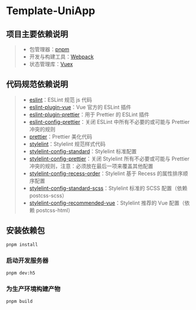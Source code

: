 # Template-UniApp

## 项目主要依赖说明

> - 包管理器：[pnpm](https://pnpm.io/zh/)
> - 开发与构建工具：[Webpack](https://webpack.docschina.org/)
> - 状态管理库：[Vuex](https://next.vuex.vuejs.org/zh/)

## 代码规范依赖说明

> - [eslint](https://eslint.bootcss.com/)：ESLint 规范 js 代码
> - [eslint-plugin-vue](https://eslint.vuejs.org/)：Vue 官方的 ESLint 插件
> - [eslint-plugin-prettier](https://github.com/prettier/eslint-plugin-prettier#readme)：用于 Prettier 的 ESLint 插件
> - [eslint-config-prettier](https://github.com/prettier/eslint-config-prettier#readme)：关闭 ESLint 中所有不必要的或可能与 Prettier 冲突的规则
> - [prettier](https://prettier.io/)：Prettier 美化代码
> - [stylelint](https://stylelint.io/)：Stylelint 规范样式代码
> - [stylelint-config-standard](https://github.com/stylelint/stylelint-config-standard#readme)：Stylelint 标准配置
> - [stylelint-config-prettier](https://github.com/prettier/stylelint-config-prettier#readme)：关闭 Stylelint 所有不必要或可能与 Prettier 冲突的规则，注意：必须放在最后一项来覆盖其他配置
> - [stylelint-config-recess-order](https://github.com/stormwarning/stylelint-config-recess-order#readme)：Stylelint 基于 Recess 的属性排序顺序配置
> - [stylelint-config-standard-scss](https://github.com/stylelint-scss/stylelint-config-standard-scss#readme)：Stylelint 标准的 SCSS 配置（依赖 postcss-scss）
> - [stylelint-config-recommended-vue](https://github.com/ota-meshi/stylelint-config-recommended-vue#readme)：Stylelint 推荐的 Vue 配置（依赖 postcss-html）

## 安装依赖包

```shell
pnpm install
```

### 启动开发服务器

```shell
pnpm dev:h5
```

### 为生产环境构建产物

```shell
pnpm build
```
